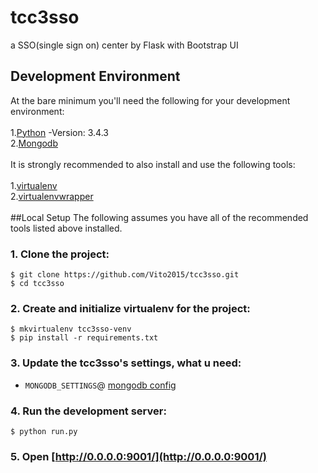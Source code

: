 # tcc3sso
a SSO(single sign on) center by Flask with Bootstrap UI
## Development Environment
At the bare minimum you'll need the following for your development environment:<br><br>
1.[Python](https://www.python.org/downloads/release/python-343/) -Version: 3.4.3<br>
2.[Mongodb](https://www.mongodb.org/)<br><br>
It is strongly recommended to also install and use the following tools:<br><br>
1.[virtualenv](https://python-guide.readthedocs.org/en/latest/dev/virtualenvs/#virtualenv)<br>
2.[virtualenvwrapper](https://python-guide.readthedocs.org/en/latest/dev/virtualenvs/#virtualenvwrapper)<br><br>
##Local Setup
The following assumes you have all of the recommended tools listed above installed.
### 1. Clone the project:
    $ git clone https://github.com/Vito2015/tcc3sso.git
    $ cd tcc3sso
### 2. Create and initialize virtualenv for the project:
    $ mkvirtualenv tcc3sso-venv
    $ pip install -r requirements.txt
### 3. Update the tcc3sso's settings, what u need:
* `MONGODB_SETTINGS`@ [mongodb config](https://github.com/Vito2015/tcc3sso/blob/master/tcc3sso/settings.py#L14)


### 4. Run the development server:
    $ python run.py
### 5. Open [http://0.0.0.0:9001/](http://0.0.0.0:9001/)
